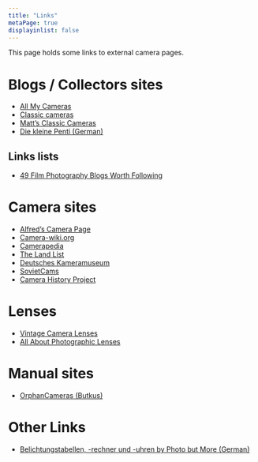 ```yaml
---
title: "Links"
metaPage: true
displayinlist: false
---
```


This page holds some links to external camera pages.

Blogs / Collectors sites
========================

*   [All My Cameras](https://all-my-cameras.com/)
*   [Classic cameras](http://camarasclassicas.blogspot.com/)
*   [Matt’s Classic Cameras](http://mattsclassiccameras.com/)
*   [Die kleine Penti (German)](http://www.diekleinepenti.de/)

Links lists
-----------

*   [49 Film Photography Blogs Worth Following](https://petapixel.com/2017/05/17/49-film-photography-blogs-worth-following/)

Camera sites
============

*   [Alfred’s Camera Page](http://cameras.alfredklomp.com/)
*   [Camera-wiki.org](http://camera-wiki.org/)
*   [Camerapedia](http://camerapedia.wikia.com/wiki/Camerapedia)
*   [The Land List](http://www.rwhirled.com/landlist/landdcam-pack.htm)
*   [Deutsches Kameramuseum](http://www.kameramuseum.de/index.htm)
*   [SovietCams](http://www.sovietcams.com/index.php)
*   [Camera History Project](http://www.camerahistoryproject.com/)

Lenses
======

*   [Vintage Camera Lenses](http://vintage-camera-lenses.com/)
*   [All About Photographic Lenses](http://allphotolenses.com/)

Manual sites
============

*   [OrphanCameras (Butkus)](https://www.butkus.org/chinon/)

Other Links
===========

*   [Belichtungstabellen, -rechner und -uhren by Photo but More (German)](http://photobutmore.de/vintagephoto/belichtungstabellen/)
